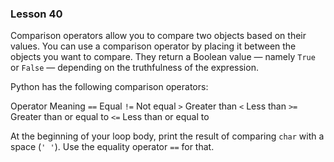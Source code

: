 ### Lesson 40

Comparison operators allow you to compare two objects based on their values. You can use a comparison operator by placing it between the objects you want to compare. They return a Boolean value — namely `True` or `False` — depending on the truthfulness of the expression.

Python has the following comparison operators:

Operator Meaning
`==` Equal
`!=` Not equal
`>` Greater than
`<` Less than
`>=` Greater than or equal to
`<=` Less than or equal to

At the beginning of your loop body, print the result of comparing `char` with a space (`' '`). Use the equality operator `==` for that.
